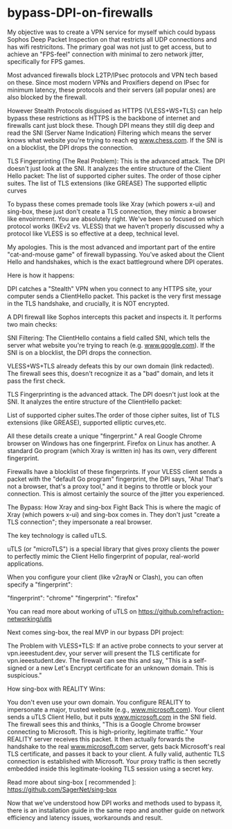 # bypass-DPI-on-firewalls


My objective was to create a VPN service for myself which could bypass Sophos Deep Packet Inspection on that restricts all UDP connections and has wifi restricitons. The primary goal was not just to get access, but to achieve an "FPS-feel" connection with minimal to zero network jitter, specifically for FPS games.

Most advanced firewalls block L2TP/IPsec protocols and VPN tech based on these. Since most modern VPNs and Proxifiers depend on IPsec for minimum latency, these protocols and their servers (all popular ones) are also blocked by the firewall.

However Stealth Protocols disguised as HTTPS (VLESS+WS+TLS) can help bypass these restrictions as HTTPS is the backbone of internet and firewalls cant just block these. Though DPI means they still dig deep and read the SNI (Server Name Indication) Filtering which means the server knows what website you're trying to reach eg www.chess.com. If the SNI is on a blocklist, the DPI drops the connection.

TLS Fingerprinting (The Real Problem): This is the advanced attack. The DPI doesn't just look at the SNI. It analyzes the entire structure of the Client Hello packet: The list of supported cipher suites. The order of those cipher suites. The list of TLS extensions (like GREASE) The supported elliptic curves

To bypass these comes premade tools like Xray (which powers x-ui) and sing-box, these just don't create a TLS connection, they mimic a browser like envoirnment. You are absolutely right. We've been so focused on which protocol works (IKEv2 vs. VLESS) that we haven't properly discussed why a protocol like VLESS is so effective at a deep, technical level.

My apologies. This is the most advanced and important part of the entire "cat-and-mouse game" of firewall bypassing. You've asked about the Client Hello and handshakes, which is the exact battleground where DPI operates.

Here is how it happens: 

DPI catches a "Stealth" VPN when you connect to any HTTPS site, your computer sends a ClientHello packet. This packet is the very first message in the TLS handshake, and crucially, it is NOT encrypted.

A DPI firewall like Sophos intercepts this packet and inspects it. It performs two main checks:

SNI Filtering: The ClientHello contains a field called SNI, which tells the server what website you're trying to reach (e.g. www.google.com). If the SNI is on a blocklist, the DPI drops the connection.

VLESS+WS+TLS already defeats this by our own domain (link redacted). The firewall sees this, doesn't recognize it as a "bad" domain, and lets it pass the first check.

TLS Fingerprinting is the advanced attack. The DPI doesn't just look at the SNI. It analyzes the entire structure of the ClientHello packet:

List of supported cipher suites.The order of those cipher suites, list of TLS extensions (like GREASE), supported elliptic curves,etc.

All these details create a unique "fingerprint." A real Google Chrome browser on Windows has one fingerprint. Firefox on Linux has another. A standard Go program (which Xray is written in) has its own, very different fingerprint.

Firewalls have a blocklist of these fingerprints. If your VLESS client sends a packet with the "default Go program" fingerprint, the DPI says, "Aha! That's not a browser, that's a proxy tool," and it begins to throttle or block your connection. This is almost certainly the source of the jitter you experienced.

The Bypass: How Xray and sing-box Fight Back This is where the magic of Xray (which powers x-ui) and sing-box comes in. They don't just "create a TLS connection"; they impersonate a real browser.

The key technology is called uTLS.

uTLS (or "microTLS") is a special library that gives proxy clients the power to perfectly mimic the Client Hello fingerprint of popular, real-world applications.

When you configure your client (like v2rayN or Clash), you can often specify a "fingerprint":

"fingerprint": "chrome"
"fingerprint": "firefox"

You can read more about working of uTLS on https://github.com/refraction-networking/utls

Next comes sing-box, the real MVP in our bypass DPI project:

The Problem with VLESS+TLS: If an active probe connects to your server at vpn.ieeestudent.dev, your server will present the TLS certificate for vpn.ieeestudent.dev. The firewall can see this and say, "This is a self-signed or a new Let's Encrypt certificate for an unknown domain. This is suspicious."

How sing-box with REALITY Wins:

You don't even use your own domain. You configure REALITY to impersonate a major, trusted website (e.g., www.microsoft.com). Your client sends a uTLS Client Hello, but it puts www.microsoft.com in the SNI field. The firewall sees this and thinks, "This is a Google Chrome browser connecting to Microsoft. This is high-priority, legitimate traffic." Your REALITY server receives this packet. It then actually forwards the handshake to the real www.microsoft.com server, gets back Microsoft's real TLS certificate, and passes it back to your client. A fully valid, authentic TLS connection is established with Microsoft. Your proxy traffic is then secretly embedded inside this legitimate-looking TLS session using a secret key.

Read more about sing-box [ recommended ]: https://github.com/SagerNet/sing-box

Now that we've understood how DPI works and methods used to bypass it, there is an installation guide in the same repo and another guide on network efficiency and latency issues, workarounds and result.

